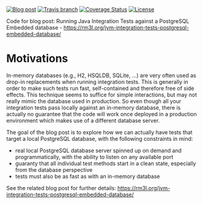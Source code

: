[![Blog post](https://img.shields.io/website-up-down-green-red/http/shields.io.svg?label=blog+post)](https://rm3l.org/jvm-integration-tests-postgresql-embedded-database/)
[![Travis branch](https://img.shields.io/travis/rm3l/pgembedded-junit-integration-tests/master.svg)](https://travis-ci.org/rm3l/pgembedded-junit-integration-tests)
[![Coverage Status](https://img.shields.io/codecov/c/github/rm3l/pgembedded-junit-integration-tests/master.svg)](https://codecov.io/gh/rm3l/pgembedded-junit-integration-tests)
[![License](https://img.shields.io/badge/license-MIT-green.svg?style=flat)](https://github.com/rm3l/pgembedded-junit-integration-tests/blob/master/LICENSE)

Code for blog post: Running Java Integration Tests against a PostgreSQL Embedded database - https://rm3l.org/jvm-integration-tests-postgresql-embedded-database/

# Motivations

In-memory databases (e.g., H2, HSQLDB, SQLite, ...) are very often used as drop-in replacements when running integration tests.
This is generally in order to make such tests run fast, self-contained and therefore free of side effects.
This technique seems to suffice for simple interactions, but may not really mimic the database used in production.
So even though all your integration tests pass locally against an in-memory database, 
there is actually no guarantee that the code will work once deployed in a production environment 
which makes use of a different database server.

The goal of the blog post is to explore how we can actually have tests that target a local PostgreSQL database,
with the following constraints in mind:
- real local PostgreSQL database server spinned up on demand and programmatically, with the ability to listen on any available port
- guaranty that all individual test methods start in a clean state, especially from the database perspective
- tests must also be as fast as with an in-memory database

See the related blog post for further details: https://rm3l.org/jvm-integration-tests-postgresql-embedded-database/


